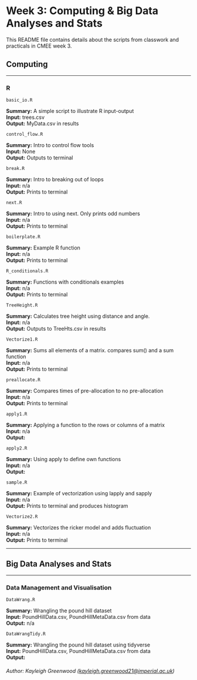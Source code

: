 # Week 3: Computing & Big Data Analyses and Stats

This README file contains details about the scripts from classwork and practicals in CMEE week 3.

## Computing
***
### R

    basic_io.R

**Summary:** A simple script to illustrate R input-output <br />
**Input:** trees.csv <br />
**Output:** MyData.csv in results <br />

    control_flow.R

**Summary:** Intro to control flow tools  <br />
**Input:** None <br />
**Output:** Outputs to terminal <br />

    break.R

**Summary:** Intro to breaking out of loops <br />
**Input:** n/a <br />
**Output:** Prints to terminal <br />

    next.R

**Summary:** Intro to using next. Only prints odd numbers <br />
**Input:** n/a <br />
**Output:** Prints to terminal <br />

    boilerplate.R

**Summary:** Example R function <br />
**Input:** n/a <br />
**Output:** Prints to terminal <br />


    R_conditionals.R

**Summary:** Functions with conditionals examples <br />
**Input:** n/a <br />
**Output:** Prints to terminal <br />


    TreeHeight.R

**Summary:** Calculates tree height using distance and angle. <br />
**Input:** n/a <br />
**Output:** Outputs to TreeHts.csv in results <br />

    Vectorize1.R

**Summary:** Sums all elements of a matrix. compares sum() and a sum function <br />
**Input:** n/a <br />
**Output:** Prints to terminal <br />

    preallocate.R
**Summary:** Compares times of pre-allocation to no pre-allocation <br />
**Input:** n/a <br />
**Output:** Prints to terminal <br />

    apply1.R
**Summary:** Applying a function to the rows or columns of a matrix <br />
**Input:** n/a <br />
**Output:** <br />

    apply2.R
**Summary:** Using apply to define own functions <br />
**Input:** n/a <br />
**Output:** <br />

    sample.R
**Summary:** Example of vectorization using lapply and sapply <br />
**Input:** n/a <br />
**Output:** Prints to terminal and produces histogram <br />

    Vectorize2.R
**Summary:** Vectorizes the ricker model and adds fluctuation <br />
**Input:** n/a <br />
**Output:** Prints to terminal <br />

***
## Big Data Analyses and Stats
***
### Data Management and Visualisation
    DataWrang.R
**Summary:** Wrangling the pound hill dataset<br />
**Input:** PoundHillData.csv, PoundHillMetaData.csv from data <br />
**Output:** n/a <br />

    DataWrangTidy.R
**Summary:** Wrangling the pound hill dataset using tidyverse <br />
**Input:** PoundHillData.csv, PoundHillMetaData.csv from data <br />
**Output:** <br />



###### Author: Kayleigh Greenwood (kayleigh.greenwood21@imperial.ac.uk)